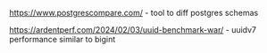 https://www.postgrescompare.com/ - tool to diff postgres schemas

https://ardentperf.com/2024/02/03/uuid-benchmark-war/ - uuidv7 performance similar to bigint

